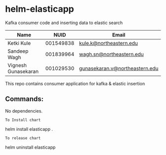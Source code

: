 # helm-elasticapp
Kafka consumer code and inserting data to elastic search

| Name                | NUID      | Email                          |
| ------------------- | --------- | ------------------------------ |
| Ketki Kule          | 001549838 | kule.k@northeastern.edu        |
| Sandeep Wagh        | 001839964 | wagh.sn@northeastern.edu       |
| Vignesh Gunasekaran | 001029530 | gunasekaran.v@northeastern.edu |

This repo contains consumer application for kafka & elastic insertion
    
## Commands:

No dependencies.
```
To Install chart
```
helm install elasticapp .
```
To release chart
```
helm uninstall elasticapp
```


